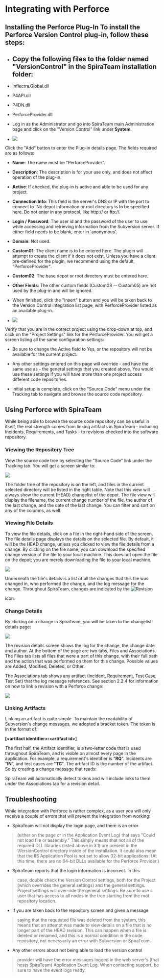 # Integrating with Perforce

## Installing the Perforce Plug-In To install the Perforce Version Control plug-in, follow these steps:

-   ## Copy the following files to the folder named "VersionControl" in the SpiraTeam installation folder:

-   Inflectra.Global.dll

-   P4API.dll

-   P4DN.dll

-   PerforceProvider.dll

-   Log in as the Administrator and go into SpiraTeam main
Administration page and click on the "Version Control" link under
**System**.

-   ![](img/Integrating_with_Perforce_53.png)


Click the "Add" button to enter the
Plug-in details page. The fields required are as follows:

-   **Name**: The name must be "PerforceProvider".

-   **Description**: The description is for your use only, and does
not affect operation of the plug-in.

-   **Active**: If checked, the plug-in is active and able to be
used for any project.

-   **Connection Info**: This field is the server's DNS or IP with
the port to connect to. No depot information or root directory
is to be specified here. Do not enter in any protocol, like
http:// or ftp://.

-   **Login / Password**: The user id and the password of the user
to use while accessing and retrieving information from the
Subversion server. If either field needs to be blank, enter in
'anonymous'.

-   **Domain**: Not used.

-   **Custom01**: The client name is to be entered here. The plugin
will attempt to create the client if it does not exist. Unless
you have a client pre-defined for the plugin, we recommend using
the default, "PerforceProvider".

-   **Custom02**: The base depot or root directory must be entered
here.

-   **Other Fields**: The other custom fields (Custom03 -- Custom05)
are not used by the plug-in and will be ignored.

-   When finished, click the "Insert" button and you will be taken back
to the Version Control integration list page, with PerforceProvider
listed as an available plug-in.

-   ![](img/Integrating_with_Perforce_54.png)


Verify that you are in the correct
project using the drop-down at top, and click on the "Project
Settings" link for the PerforceProvider. You will get a screen
listing all the same configuration settings:

-   Be sure to change the Active field to Yes, or the repository
will not be available for the current project.

-   Any other settings entered on this page will override - and have
the same use as - the general settings that you created above.
You would use these settings if you will have more than one
project access different code repositories.

-   Initial setup is complete, click on the "Source Code" menu under the
Tracking tab to navigate and browse the source code repository.

## Using Perforce with SpiraTeam

While being able to browse the source code repository can be useful in
itself, the real strength comes from linking artifacts in SpiraTeam -
including Incidents, Requirements, and Tasks - to revisions checked into
the software repository.

### Viewing the Repository Tree

View the source code tree by selecting the "Source Code" link under the
Tracking tab. You will get a screen similar to:

![](img/Integrating_with_Perforce_55.png)




The folder tree of the repository is on the left, and files in the
current selected directory will be listed in the right table. Note that
this view will always show the current (HEAD) changelist of the depot.
The file view will display the filename, the current change number of
the file, the author of the last change, and the date of the last
change. You can filter and sort on any of the columns, as well.

### Viewing File Details

To view the file details, click on a file in the right-hand side of the
screen. The file details page displays the details on the selected file.
By default, it will be the HEAD change, unless you clicked to view the
file details from a change. By clicking on the file name, you can
download the specified change version of the file to your local machine.
This does not open the file on the depot; you are merely downloading the
file to your local machine.

![](img/Integrating_with_Perforce_56.png)




Underneath the file's details is a list of all the changes that this
file was changed in, who performed the change, and the log message for
the change. Throughout SpiraTeam, changes are indicated by the
![Revision](img/Integrating_with_Perforce_12.png)


 icon.

### Change Details

By clicking on a change in SpiraTeam, you will be taken to the
changelist details page:

![](img/Integrating_with_Perforce_57.png)




The revision details screen shows the log for the change, the change
date and author. At the bottom of the page are two tabs, Files and
Associations. The Files tab lists all files that were a part of this
change, with their full path and the action that was performed on them
for this change. Possible values are Added, Modified, Deleted, or Other.

The Associations tab shows any artifact (Incident, Requirement, Test
Case, Test Set) that the log message references. See section 2.2.4 for
information on how to link a revision with a Perforce change:

![](img/Integrating_with_Perforce_58.png)




### Linking Artifacts

Linking an artifact is quite simple. To maintain the readability of
Subversion's change messages, we adopted a bracket token. The token is
in the format of:

**\[\<artifact identifier\>:\<artifact id\>\]**

The first half, the Artifact Identifier, is a two-letter code that is
used throughout SpiraTeam, and is visible on almost every page in the
application. For example, a requirement's identifier is "**RQ**".
Incidents are "**IN**", and test cases are "**TC**". The artifact ID is
the number of the artifact. So by creating a change message that reads:

SpiraTeam will automatically detect tokens and will include links to
them under the Associations tab for a revision detail.

## Troubleshooting

While integration with Perforce is rather complex, as a user you will
only receive a couple of errors that will prevent the integration from
working:

-   SpiraTeam will not display the login page, and there is an error
> (either on the page or in the Application Event Log) that says
> "Could not load file or assembly." This simply means that not all
> of the required DLL libraries (listed above in 3.1) are present in
> the \\VersionControl directory inside of the installation. It
> could also mean that the IIS Application Pool is not set to allow
> 32-bit applications. (At this time, there are no 64-bit DLLs
> available for the Perforce Provider.)

-   SpiraTeam reports that the login information is incorrect. In this
> case, double check the Version Control settings, both for the
> Project (which overrides the general settings) and the general
> settings. Project settings will over-ride the general settings. Be
> sure to use a user that has access to all nodes in the tree
> starting from the root repository location.

-   If you are taken back to the repository screen and given a message
> saying that the requested file was deleted from the system, this
> means that an attempt was made to view details on a file that is
> no longer part of the HEAD revision. This can happen when a file
> is deleted or renamed, and this is a normal condition in the code
> repository, not necessarily an error with Subversion or SpiraTeam.

-   Any other errors about not being able to load the version control
> provider will have the error messages logged in the web server's
> (that hosts SpiraTeam) Application Event Log. When contacting
> support, be sure to have the event logs ready.

